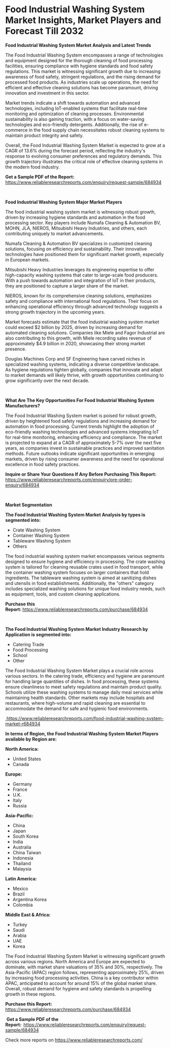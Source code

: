 <p><h1>Food Industrial Washing System Market Insights, Market Players and Forecast Till 2032</h1></p><p><strong>Food Industrial Washing System Market Analysis and Latest Trends</strong></p>
<p><p>The Food Industrial Washing System encompasses a range of technologies and equipment designed for the thorough cleaning of food processing facilities, ensuring compliance with hygiene standards and food safety regulations. This market is witnessing significant growth due to increasing awareness of food safety, stringent regulations, and the rising demand for processed food products. As industries scale up operations, the need for efficient and effective cleaning solutions has become paramount, driving innovation and investment in this sector.</p><p>Market trends indicate a shift towards automation and advanced technologies, including IoT-enabled systems that facilitate real-time monitoring and optimization of cleaning processes. Environmental sustainability is also gaining traction, with a focus on water-saving technologies and eco-friendly detergents. Additionally, the rise of e-commerce in the food supply chain necessitates robust cleaning systems to maintain product integrity and safety. </p><p>Overall, the Food Industrial Washing System Market is expected to grow at a CAGR of 13.6% during the forecast period, reflecting the industry's response to evolving consumer preferences and regulatory demands. This growth trajectory illustrates the critical role of effective cleaning systems in the modern food industry.</p></p>
<p><strong>Get a Sample PDF of the Report:&nbsp;</strong> <a href="https://www.reliableresearchreports.com/enquiry/request-sample/684934?utm_campaign=3358&utm_medium=2&utm_source=Github&utm_content=ia&utm_term=29032025&utm_id=food-industrial-washing-system">https://www.reliableresearchreports.com/enquiry/request-sample/684934</a></p>
<p>&nbsp;</p>
<p><strong>Food Industrial Washing System Major Market Players</strong></p>
<p><p>The food industrial washing system market is witnessing robust growth, driven by increasing hygiene standards and automation in the food processing sector. Key players include Numafa Cleaning & Automation BV, MOHN, JLA, NIEROS, Mitsubishi Heavy Industries, and others, each contributing uniquely to market advancements.</p><p>Numafa Cleaning & Automation BV specializes in customized cleaning solutions, focusing on efficiency and sustainability. Their innovative technologies have positioned them for significant market growth, especially in European markets.</p><p>Mitsubishi Heavy Industries leverages its engineering expertise to offer high-capacity washing systems that cater to large-scale food producers. With a push towards automation and integration of IoT in their products, they are positioned to capture a larger share of the market.</p><p>NIEROS, known for its comprehensive cleaning solutions, emphasizes safety and compliance with international food regulations. Their focus on enhancing operational efficiency through advanced technology suggests a strong growth trajectory in the upcoming years.</p><p>Market forecasts estimate that the food industrial washing system market could exceed $2 billion by 2025, driven by increasing demand for automated cleaning solutions. Companies like Miele and Fagor Industrial are also contributing to this growth, with Miele recording sales revenue of approximately $4.9 billion in 2020, showcasing their strong market presence.</p><p>Douglas Machines Corp and SF Engineering have carved niches in specialized washing systems, indicating a diverse competitive landscape. As hygiene regulations tighten globally, companies that innovate and adapt to market demands will likely thrive, with growth opportunities continuing to grow significantly over the next decade.</p></p>
<p>&nbsp;</p>
<p><strong>What Are The Key Opportunities For Food Industrial Washing System Manufacturers?</strong></p>
<p><p>The Food Industrial Washing System market is poised for robust growth, driven by heightened food safety regulations and increasing demand for automation in food processing. Current trends highlight the adoption of eco-friendly washing technologies and advanced systems integrating IoT for real-time monitoring, enhancing efficiency and compliance. The market is projected to expand at a CAGR of approximately 5-7% over the next five years, as companies invest in sustainable practices and improved sanitation methods. Future outlooks indicate significant opportunities in emerging markets, driven by rising consumer awareness and the need for operational excellence in food safety practices.</p></p>
<p><strong>Inquire or Share Your Questions If Any Before Purchasing This Report:</strong> <a href="https://www.reliableresearchreports.com/enquiry/pre-order-enquiry/684934?utm_campaign=3358&utm_medium=2&utm_source=Github&utm_content=ia&utm_term=29032025&utm_id=food-industrial-washing-system">https://www.reliableresearchreports.com/enquiry/pre-order-enquiry/684934</a></p>
<p>&nbsp;</p>
<p><strong>Market Segmentation</strong></p>
<p><strong>The Food Industrial Washing System Market Analysis by types is segmented into:</strong></p>
<p><ul><li>Crate Washing System</li><li>Container Washing System</li><li>Tableware Washing System</li><li>Others</li></ul></p>
<p><p>The food industrial washing system market encompasses various segments designed to ensure hygiene and efficiency in processing. The crate washing system is tailored for cleaning reusable crates used in food transport, while the container washing system focuses on larger containers that hold ingredients. The tableware washing system is aimed at sanitizing dishes and utensils in food establishments. Additionally, the "others" category includes specialized washing solutions for unique food industry needs, such as equipment, tools, and custom cleaning applications.</p></p>
<p><strong>Purchase this Report:&nbsp;</strong><a href="https://www.reliableresearchreports.com/purchase/684934?utm_campaign=3358&utm_medium=2&utm_source=Github&utm_content=ia&utm_term=29032025&utm_id=food-industrial-washing-system">https://www.reliableresearchreports.com/purchase/684934</a></p>
<p>&nbsp;</p>
<p><strong>The Food Industrial Washing System Market Industry Research by Application is segmented into:</strong></p>
<p><ul><li>Catering Trade</li><li>Food Processing</li><li>School</li><li>Other</li></ul></p>
<p><p>The Food Industrial Washing System Market plays a crucial role across various sectors. In the catering trade, efficiency and hygiene are paramount for handling large quantities of dishes. In food processing, these systems ensure cleanliness to meet safety regulations and maintain product quality. Schools utilize these washing systems to manage daily meal services while maintaining health standards. Other markets may include hospitals and restaurants, where high-volume and rapid cleaning are essential to accommodate the demand for safe and hygienic food environments.</p></p>
<p><a href="https://www.reliableresearchreports.com/food-industrial-washing-system-market-r684934?utm_campaign=3358&utm_medium=2&utm_source=Github&utm_content=ia&utm_term=29032025&utm_id=food-industrial-washing-system">&nbsp;https://www.reliableresearchreports.com/food-industrial-washing-system-market-r684934</a></p>
<p><strong>In terms of Region, the Food Industrial Washing System Market Players available by Region are:</strong></p>
<p>
    <p> <strong> North America: </strong>
        <ul>
            <li>United States</li>
            <li>Canada</li>
        </ul>
        </p> 
    <p> <strong> Europe: </strong>
        <ul>
            <li>Germany</li>
            <li>France</li>
            <li>U.K.</li>
            <li>Italy</li>
            <li>Russia</li>
        </ul>
        </p> 
    <p> <strong> Asia-Pacific: </strong>
        <ul>
            <li>China</li>
            <li>Japan</li>
            <li>South Korea</li>
            <li>India</li>
            <li>Australia</li>
            <li>China Taiwan</li>
            <li>Indonesia</li>
            <li>Thailand</li>
            <li>Malaysia</li>
        </ul>
        </p> 
    <p> <strong> Latin America: </strong>
        <ul>
            <li>Mexico</li>
            <li>Brazil</li>
            <li>Argentina Korea</li>
            <li>Colombia</li>
        </ul>
        </p> 
    <p> <strong> Middle East & Africa: </strong>
        <ul>
            <li>Turkey</li>
            <li>Saudi</li>
            <li>Arabia</li>
            <li>UAE</li>
            <li>Korea</li>
        </ul>
    </p>
    </p>
<p><p>The Food Industrial Washing System Market is witnessing significant growth across various regions. North America and Europe are expected to dominate, with market share valuations of 35% and 30%, respectively. The Asia-Pacific (APAC) region follows, representing approximately 25%, driven by increasing food processing activities. China is a key contributor within APAC, anticipated to account for around 15% of the global market share. Overall, robust demand for hygiene and safety standards is propelling growth in these regions.</p></p>
<p><strong>Purchase this Report: </strong><a href="https://www.reliableresearchreports.com/purchase/684934?utm_campaign=3358&utm_medium=2&utm_source=Github&utm_content=ia&utm_term=29032025&utm_id=food-industrial-washing-system">https://www.reliableresearchreports.com/purchase/684934</a></p>
<p>&nbsp;<strong>Get a Sample PDF of the Report:&nbsp;&nbsp;</strong><a href="https://www.reliableresearchreports.com/enquiry/request-sample/684934?utm_campaign=3358&utm_medium=2&utm_source=Github&utm_content=ia&utm_term=29032025&utm_id=food-industrial-washing-system">https://www.reliableresearchreports.com/enquiry/request-sample/684934</a></p>
<p><strong></strong></p>
<p>Check more reports on <a href="https://www.reliableresearchreports.com/?utm_campaign=3358&utm_medium=2&utm_source=Github&utm_content=ia&utm_term=29032025&utm_id=food-industrial-washing-system">https://www.reliableresearchreports.com/</a></p>